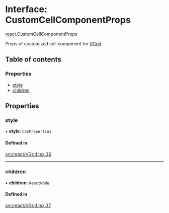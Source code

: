 # Interface: CustomCellComponentProps

[react](../modules/react.md).CustomCellComponentProps

Props of customized cell component for [VGrid](../modules/react.md#experimental_vgrid).

## Table of contents

### Properties

- [style](react.CustomCellComponentProps.md#style)
- [children](react.CustomCellComponentProps.md#children)

## Properties

### style

• **style**: `CSSProperties`

#### Defined in

[src/react/VGrid.tsx:36](https://github.com/inokawa/virtua/blob/6233dda9/src/react/VGrid.tsx#L36)

___

### children

• **children**: `ReactNode`

#### Defined in

[src/react/VGrid.tsx:37](https://github.com/inokawa/virtua/blob/6233dda9/src/react/VGrid.tsx#L37)
